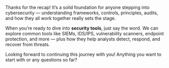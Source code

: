 Thanks for the recap! It’s a solid foundation for anyone stepping into cybersecurity — understanding frameworks, controls, principles, audits, and how they all work together really sets the stage.

When you’re ready to dive into **security tools**, just say the word. We can explore common tools like SIEMs, IDS/IPS, vulnerability scanners, endpoint protection, and more — plus how they help analysts detect, respond, and recover from threats.

Looking forward to continuing this journey with you! Anything you want to start with or any questions so far?
